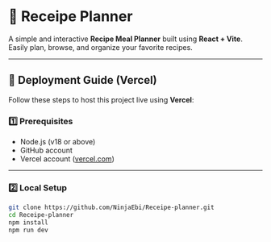 # 🍳 Receipe Planner

A simple and interactive **Recipe Meal Planner** built using **React + Vite**.  
Easily plan, browse, and organize your favorite recipes.

---

## 🚀 Deployment Guide (Vercel)

Follow these steps to host this project live using **Vercel**:

### 1️⃣ Prerequisites
- Node.js (v18 or above)
- GitHub account
- Vercel account ([vercel.com](https://vercel.com))

---

### 2️⃣ Local Setup
```bash
git clone https://github.com/NinjaEbi/Receipe-planner.git
cd Receipe-planner
npm install
npm run dev
